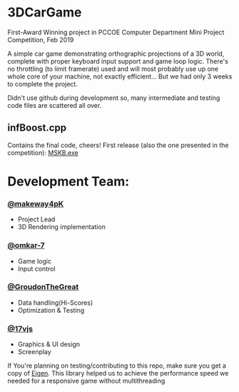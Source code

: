 # 3DCarGame
First-Award Winning project in PCCOE Computer Department Mini Project Competition, Feb 2019

A simple car game demonstrating orthographic projections of a 3D world,
complete with proper keyboard input support and game loop logic.
There's no throttling (to limit framerate) used and will most probably use up one 
whole core of your machine, not exactly efficient...  But we had only 3 weeks 
to complete the project.

Didn't use github during development so, many intermediate and testing 
code files are scattered all over. 




## infBoost.cpp
Contains the final code, cheers!
First release (also the one presented in the competition): [MSKB.exe](https://github.com/makeway4pK/3DCarGame/releases/download/v1.0/MSKB.exe)

# Development Team:
### [@makeway4pK](http://github.com/makeway4pK)
- Project Lead
- 3D Rendering implementation
  
### [@omkar-7](http://github.com/omkar-7)
- Game logic
- Input control
  
### [@GroudonTheGreat](http://github.com/GroudonTheGreat)
- Data handling(Hi-Scores)
- Optimization & Testing
  
### [@17vjs](http://github.com/17vjs)
- Graphics & UI design
- Screenplay


 If You're planning on testing/contributing to this repo, make sure you get a copy of [Eigen](https://eigen.tuxfamily.org/dox/GettingStarted.html).
 This library helped us to achieve the performance speed we needed for 
a responsive game without multithreading
